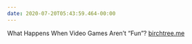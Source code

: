```yaml
---
date: 2020-07-20T05:43:59.464-00:00
---
```

What Happens When Video Games Aren’t “Fun”? [birchtree.me](https://birchtree.me/blog/what-happens-when-video-games-arent-fun/)
